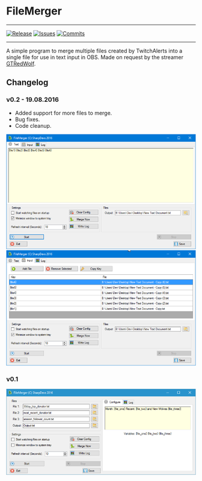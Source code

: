 # FileMerger

***
[![Release](https://img.shields.io/github/release/SharpDevs/FileMerger.svg?style=flat)](https://github.com/SharpDevs/FileMerger/releases/latest)
[![Issues](https://img.shields.io/github/issues/SharpDevs/FileMerger.svg?style=flat)](https://github.com/SharpDevs/FileMerger/issues)
[![Commits](https://img.shields.io/github/commits-since/SharpDevs/FileMerger/v0.2.svg?style=flat)](https://github.com/SharpDevs/FileMerger/commits/master)
***

A simple program to merge multiple files created by TwitchAlerts into a single file for use in text input in OBS. Made on request by
the streamer [GTRedWolf](https://www.twitch.tv/gtredwolf). 

## Changelog
### v0.2 - 19.08.2016

- Added support for more files to merge.
- Bug fixes.
- Code cleanup.

![alt text](/images/FileMerger3.png "FileMerger")
![alt text](/images/FileMerger4.png "FileMerger")

### v0.1

![alt text](/images/FileMerger2.png "FileMerger")
